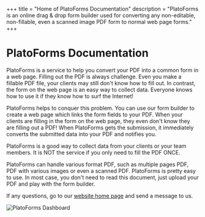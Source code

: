 +++
title = "Home of PlatoForms Documentation"
description = "PlatoForms is an online drag & drop form builder used for converting any non-editable, non-fillable, even a scanned image PDF form to normal web page forms." 
+++

# PlatoForms Documentation


PlatoForms is a service to help you convert your PDF into a common form in a web page. Filling out the PDF is always challenge. Even you make a fillable PDF file, your clients may still don't know how to fill out. In contrast, the form on the web page is an easy way to collect data. Everyone knows how to use it if they know how to surf the Internet!

PlatoForms helps to conquer this problem. You can use our form builder to create a web page which links the form fields to your PDF.  When your clients are filling in the form on the web page, they even don't know they are filling out a PDF! When PlatoForms gets the submission, it immediately converts the submitted data into your PDF and notifies you. 

PlatoForms is a good way to collect data from your clients or your team members. It is NOT the service if you only need to fill the PDF ONCE.


PlatoForms can handle various format PDF, such as multiple pages PDF, PDF with various images or even a scanned PDF. PlatoForms is pretty easy to use. In most case, you don't need to read this document, just upload your PDF and play with the form builder.

If any questions, go to our [website home page](https://www.platoforms.com) and send a message to us.

![PlatoForms Dashboard](/images/page/home/dashboard.png)


